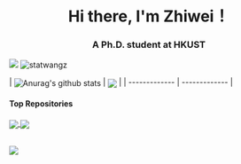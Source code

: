 <h1 align="center">Hi there, I'm Zhiwei！</h1>
<h3 align="center">A Ph.D. student at HKUST</h3>


<!--visitors-->
<p align="left">
  <img  src="https://visitor-badge.glitch.me/badge?page_id=statwangz" />
  <img src="https://komarev.com/ghpvc/?username=statwangz&label=Profile%20views&color=0e75b6&style=flat" alt="statwangz" /> 
</p>

| <a>
  <img align="center" src="https://github-readme-stats.vercel.app/api?username=statwangz&show_icons=true&include_all_commits=true&theme=buefy&hide_border=true" alt="Anurag's github stats" />
</a> 
| 
<a>
  <img align="center" src="https://github-readme-stats.vercel.app/api/top-langs/?username=statwangz&layout=compact&theme=buefy&hide_border=true" />
</a> |
| ------------- | ------------- |

#### Top Repositories


<a href="https://github.com/statwangz/MATH-4432-Statistical-Machine-Learning">
  <img align="center" src="https://github-readme-stats.vercel.app/api/pin/?username=statwangz&repo=MATH-4432-Statistical-Machine-Learning&theme=buefy" />
</a>
<a href="https://github.com/statwangz/HSS">
  <img align="center" src="https://github-readme-stats.vercel.app/api/pin/?username=statwangz&repo=HSS&theme=buefy" />
</a>

<br />
<br />

<p align="left">
  <img src="https://activity-graph.herokuapp.com/graph?username=statwangz&theme=react-dark" />
</p>
